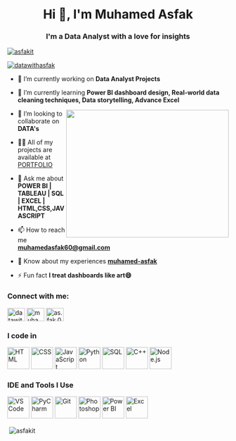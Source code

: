 <h1 align="center">Hi 👋, I'm Muhamed Asfak</h1>
<h3 align="center">I'm a Data Analyst with a love for insights</h3>

<p align="left"> <a href="https://github.com/ryo-ma/github-profile-trophy"><img src="https://github-profile-trophy.vercel.app/?username=asfakit" alt="asfakit" /></a> </p>

<p align="left"> <a href="https://twitter.com/datawithasfak" target="blank"><img src="https://img.shields.io/twitter/follow/datawithasfak?logo=twitter&style=for-the-badge" alt="datawithasfak" /></a> </p>

- 🔭 I’m currently working on **Data Analyst Projects**

- 🌱 I’m currently learning **Power BI dashboard design, Real-world data cleaning techniques, Data storytelling, Advance Excel**
<img align="right" width="370" height="290" src="https://i.pinimg.com/originals/47/f0/34/47f0342cec72b800463bf003eac1257e.gif">

- 👯 I’m looking to collaborate on **DATA's**

- 👨‍💻 All of my projects are available at [PORTFOLIO](https://asfakit.github.io/portfolio/)

- 💬 Ask me about **POWER BI | TABLEAU | SQL | EXCEL | HTML,CSS,JAVASCRIPT**

- 📫 How to reach me **muhamedasfak60@gmail.com**

- 📄 Know about my experiences [**muhamed-asfak**](https://drive.google.com/file/d/1e6y0CgQjf_fXJo64FBMHu-LCtVKZe16v/view?usp=drivesdk)

- ⚡ Fun fact **I treat dashboards like art😄**

<h3 align="left">Connect with me:</h3>
<p align="left">
<a href="https://twitter.com/datawithasfak" target="blank"><img align="center" src="https://raw.githubusercontent.com/rahuldkjain/github-profile-readme-generator/master/src/images/icons/Social/twitter.svg" alt="datawithasfak" height="30" width="40" /></a>
<a href="https://linkedin.com/in/muhamed-asfak-5551a0255" target="blank"><img align="center" src="https://raw.githubusercontent.com/rahuldkjain/github-profile-readme-generator/master/src/images/icons/Social/linked-in-alt.svg" alt="muhamed-asfak-5551a0255" height="30" width="40" /></a>
<a href="https://instagram.com/as.fak.007" target="blank"><img align="center" src="https://raw.githubusercontent.com/rahuldkjain/github-profile-readme-generator/master/src/images/icons/Social/instagram.svg" alt="as.fak.007" height="30" width="40" /></a>
</p>

### I code in  
<img height="50" width="50" src="https://img.icons8.com/color/48/000000/html-5.png" alt="HTML" />  <img height="50" width="50" src="https://img.icons8.com/color/48/000000/css3.png" alt="CSS" />  <img height="50" width="50" src="https://img.icons8.com/color/48/000000/javascript.png" alt="JavaScript" />  <img height="50" width="50" src="https://img.icons8.com/color/48/000000/python.png" alt="Python" />  <img height="50" width="50" src="https://img.icons8.com/color/48/000000/mysql-logo.png" alt="SQL" />  <img height="50" width="50" src="https://img.icons8.com/color/48/000000/c-plus-plus-logo.png" alt="C++" />  <img height="50" width="50" src="https://img.icons8.com/color/48/000000/nodejs.png" alt="Node.js" /> 

### IDE and Tools I Use  
<img height="50" width="50" src="https://img.icons8.com/color/48/000000/visual-studio-code-2019.png" alt="VS Code" />  <img height="50" width="50" src="https://img.icons8.com/color/48/000000/pycharm.png" alt="PyCharm" />  <img height="50" width="50" src="https://img.icons8.com/color/50/000000/git.png" alt="Git" />  <img height="50" width="50" src="https://img.icons8.com/doodle/48/000000/adobe-photoshop.png" alt="Photoshop" />  <img height="50" width="50" src="https://img.icons8.com/color/48/000000/power-bi.png" alt="Power BI" />  <img height="50" width="50" src="https://img.icons8.com/color/48/000000/microsoft-excel-2019--v1.png" alt="Excel" />


<p>&nbsp;<img align="center" src="https://github-readme-stats.vercel.app/api?username=asfakit&show_icons=true&locale=en" alt="asfakit" /></p>
